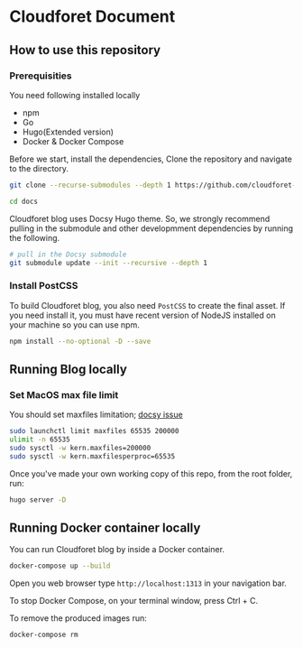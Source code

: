 # Cloudforet Document  

## How to use this repository 

### Prerequisities 


You need following installed locally 

- npm 
- Go 
- Hugo(Extended version)
- Docker & Docker Compose 

Before we start, install the dependencies, Clone the repository and navigate to the directory. 

```bash
git clone --recurse-submodules --depth 1 https://github.com/cloudforet-io/docs

cd docs

```

Cloudforet blog uses Docsy Hugo theme. So, we strongly recommend pulling in the submodule and other developmment dependencies by running the following. 

```bash
# pull in the Docsy submodule
git submodule update --init --recursive --depth 1

```

### Install PostCSS 

To build Cloudforet blog, you also need  `PostCSS` to create the final asset. If you need install it, you must have recent version of NodeJS installed on your machine so you can use npm. 

```bash
npm install --no-optional -D --save
```

## Running Blog locally 

### Set MacOS max file limit

You should set maxfiles limitation; [docsy issue](https://github.com/google/docsy/pull/410/commits/5977e77b27cf42fcfd444ae75444fb92a9aab6f4)

```bash
sudo launchctl limit maxfiles 65535 200000
ulimit -n 65535
sudo sysctl -w kern.maxfiles=200000
sudo sysctl -w kern.maxfilesperproc=65535
```

Once you've made your own working copy of this repo, from the root folder, run: 

```bash
hugo server -D
```

## Running Docker container locally
You can run Cloudforet blog by inside a Docker container. 


```bash 
docker-compose up --build
```

Open you web browser type `http://localhost:1313` in your navigation bar.


To stop Docker Compose, on your terminal window, press Ctrl + C.

To remove the produced images run:

```bash 
docker-compose rm
```
